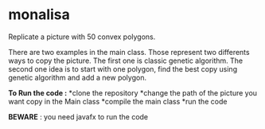 # monalisa
Replicate a picture with 50 convex polygons.

There are two examples in the main class. Those represent two differents ways to copy the picture. 
The first one is classic genetic algorithm.
The second one idea is to start with one polygon, find the best copy using genetic algorithm and add a new polygon.

**To Run the code :**
*clone the repository 
*change the path of the picture you want copy in the Main class
*compile the main class
*run the code


**BEWARE** : you need javafx to run the code

